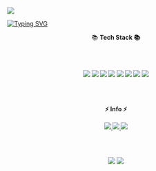 <img src="https://capsule-render.vercel.app/api?type=slice&color=auto&customColorList=17&height=200&section=header&text=DaHoon%20GitHub&animation=twinkling&fontAlign=70&stroke=10&rotate=12&fontSize=50&fontAlignY=40&fontColor=656565" />

[![Typing SVG](https://readme-typing-svg.herokuapp.com?color=37C038FD&lines=Hello+World)](https://git.io/typing-svg)

<section align="center">
  📚 <b>Tech Stack<b/> 📚
  
  <br /><br />
  
  <div>
     <span>
      <img src="https://img.shields.io/badge/TypeScript-3178C6?style=flat&logo=TypeScript&logoColor=white"/>
    </span>
    <span>
      <img src="https://img.shields.io/badge/Vue.js-4FC08D?style=flat&logo=Vue.js&logoColor=gray"/>
    </span>
    <span>
      <img src="https://img.shields.io/badge/React-61DAFB?style=flat&logo=React&logoColor=white"/>
    </span>
    <span>
      <img src="https://img.shields.io/badge/Node.js-339933?style=flat&logo=Node.js&logoColor=white"/>
    </span>
    <span>
      <img src="https://img.shields.io/badge/NestJS-E0234E?style=flat&logo=NestJS&logoColor=white"/>
    </span>
    <span>
      <img src="https://img.shields.io/badge/Express-000000?style=flat&logo=Express&logoColor=white"/>
    </span>
    <span>
      <img src="https://img.shields.io/badge/MongoDB-47A248?style=flat&logo=MongoDB&logoColor=white" />
    </span>
    <span>
      <img src="https://img.shields.io/badge/MySQL-4479A1?style=flat&logo=MySQL&logoColor=white" />
    </span>
  </div>
</section>
  
<br /><br />
  
<section align="center">
  ⚡ <b>Info<b/> ⚡
  <br /><br />
  <a href="https://june-17.tistory.com/" target="_blank" rel="noreferrer nofollow noopener">
    <img src="https://img.shields.io/badge/blog-fcba08?style=flat&logo=tistory&logoColor=white" />
  </a>
  <a href="https://dahoon06.github.io/" target="_blank" rel="noreferrer nofollow noopener">
     <img src="https://img.shields.io/badge/About DaHoon-181717?style=flat&logo=github&logoColor=white" />
  </a> 
  <a href="https://twitter.com/_getters" target="_blank" rel="noreferrer nofollow noopener">
     <img src="https://img.shields.io/badge/@_getters-1DA1F2?style=flat&logo=twitter&logoColor=white" />
  </a> 
</section>

<br /><br />

<section align="center">
  <img src="https://github-readme-stats.vercel.app/api/top-langs/?username=dahoon06&layout=compact">
  <img src="https://github-readme-stats.vercel.app/api?username=dahoon06&show_icons=true">
</section>

 






